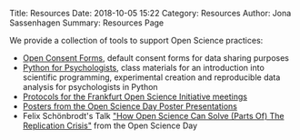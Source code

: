 Title: Resources
Date: 2018-10-05 15:22
Category: Resources
Author: Jona Sassenhagen
Summary: Resources Page

We provide a collection of tools to support Open Science practices:

- [Open Consent Forms]({filename}/resources/consent_forms.md), default consent forms 
for data sharing purposes
- [Python for 
Psychologists](https://github.com/jona-sassenhagen/python_for_psychologists), class 
materials for an introduction into scientific programming, experimental creation and 
reproducible data analysis for psychologists in Python
- [Protocols for the Frankfurt Open Science Initiative meetings]({filename}/resources/protocols.md)
- [Posters from the Open Science Day Poster Presentations]({filename}/resources/osd_posters.md)
- Felix Schönbrodt's Talk ["How Open Science Can Solve (Parts Of) The Replication Crisis"](https://osf.io/zf6g4/) from the Open Science Day
